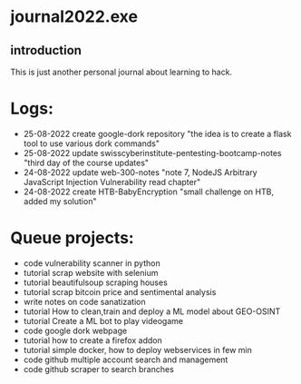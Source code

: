 # journal2022.exe

## introduction
This is just another personal journal about learning to hack. 

# Logs:
- 25-08-2022 create google-dork repository "the idea is to create a flask tool to use various dork commands"
- 25-08-2022 update swisscyberinstitute-pentesting-bootcamp-notes "third day of the course updates"
- 24-08-2022 update web-300-notes "note 7, NodeJS Arbitrary JavaScript Injection Vulnerability read chapter"
- 24-08-2022 create  HTB-BabyEncryption "small challenge on HTB, added my solution"

# Queue projects:
- code vulnerability scanner in python
- tutorial scrap website with selenium
- tutorial beautifulsoup scraping houses
- tutorial scrap bitcoin price and sentimental analysis
- write notes on code sanatization
- tutorial How to clean,train and deploy a ML model about GEO-OSINT
- tutorial Create a ML bot to play videogame
- code google dork webpage
- tutorial how to create a firefox addon
- tutorial simple docker, how to deploy webservices in few min
- code github multiple account search and management
- code github scraper to search branches

